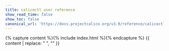 ```yaml
---
title: calicoctl user reference
show_read_time: false
show_toc: false
canonical_url: 'https://docs.projectcalico.org/v3.9/reference/calicoctl/index'
---
```

{% capture content %}{% include index.html %}{% endcapture %}
{{ content | replace: "    ", "" }}
